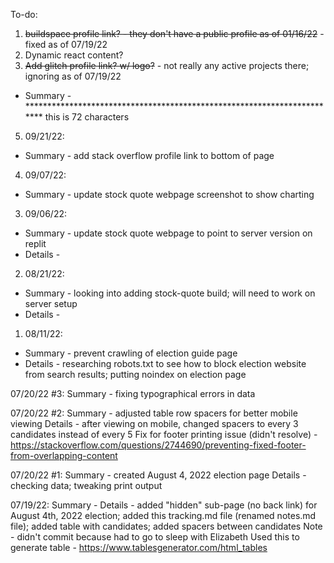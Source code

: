 To-do:

1. ~~buildspace profile link? - they don't have a public profile as of 01/16/22~~ - fixed as of 07/19/22
2. Dynamic react content?
3. ~~Add glitch profile link? w/ logo?~~ - not really any active projects there; ignoring as of 07/19/22

- Summary - ************************************************************************ this is 72 characters

5. 09/21/22:
 - Summary - add stack overflow profile link to bottom of page

4. 09/07/22:
 - Summary - update stock quote webpage screenshot to show charting

3. 09/06/22:
 - Summary - update stock quote webpage to point to server version on replit
 - Details -

2. 08/21/22:
 - Summary - looking into adding stock-quote build; will need to work on server setup
 - Details -

1. 08/11/22:
 - Summary - prevent crawling of election guide page
 - Details - researching robots.txt to see how to block election website from search results; putting noindex on election page


07/20/22 #3:
Summary - fixing typographical errors in data

07/20/22 #2:
Summary - adjusted table row spacers for better mobile viewing
Details - after viewing on mobile, changed spacers to every 3 candidates instead of every 5
Fix for footer printing issue (didn't resolve) - https://stackoverflow.com/questions/2744690/preventing-fixed-footer-from-overlapping-content

07/20/22 #1:
Summary - created August 4, 2022 election page
Details - checking data; tweaking print output

07/19/22:
Summary -
Details - added "hidden" sub-page (no back link) for August 4th, 2022 election; added this tracking.md file (renamed notes.md file); added table with candidates; added spacers between candidates
Note - didn't commit because had to go to sleep with Elizabeth
Used this to generate table - https://www.tablesgenerator.com/html_tables
